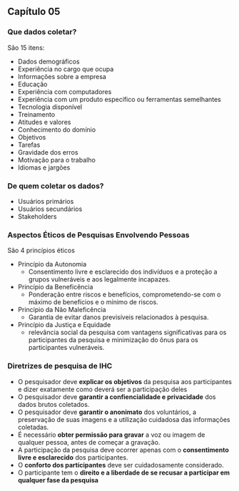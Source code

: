 ## Capítulo 05

### Que dados coletar?

São 15 itens:

- Dados demográficos
- Experiência no cargo que ocupa
- Informações sobre a empresa
- Educação
- Experiência com computadores
- Experiência com um produto específico ou ferramentas semelhantes
- Tecnologia disponível
- Treinamento
- Atitudes e valores
- Conhecimento do domínio
- Objetivos
- Tarefas
- Gravidade dos erros
- Motivação para o trabalho
- Idiomas e jargões

### De quem coletar os dados?

- Usuários primários
- Usuários secundários
- Stakeholders

### Aspectos Éticos de Pesquisas Envolvendo Pessoas

São 4 princípios éticos

- Princípio da Autonomia
  - Consentimento livre e esclarecido dos indivíduos e a proteção a grupos vulneráveis e aos legalmente incapazes.
- Princípio da Beneficência
  - Ponderação entre riscos e benefícios, comprometendo-se com o máximo de benefícios e o mínimo de riscos.
- Princípio da Não Maleficência
  - Garantia de evitar danos previsíveis relacionados à pesquisa.
- Princípio da Justiça e Equidade
  - relevância social da pesquisa com vantagens significativas para os participantes da pesquisa e minimização do ônus para os participantes vulneráveis.

### Diretrizes de pesquisa de IHC

- O pesquisador deve **explicar os objetivos** da pesquisa aos participantes e dizer exatamente como deverá ser a participação deles
- O pesquisador deve **garantir a confiencialidade e privacidade** dos dados brutos coletados.
- O pesquisador deve **garantir o anonimato** dos voluntários, a preservação de suas imagens e a utilização cuidadosa das informações coletadas.
- É necessário **obter permissão para gravar** a voz ou imagem de qualquer pessoa, antes de começar a gravação.
- A participação da pesquisa deve ocorrer apenas com o **consentimento livre e esclarecido** dos participantes.
- O **conforto dos participantes** deve ser cuidadosamente considerado.
- O participante tem o **direito e a liberdade de se recusar a participar em qualquer fase da pesquisa**